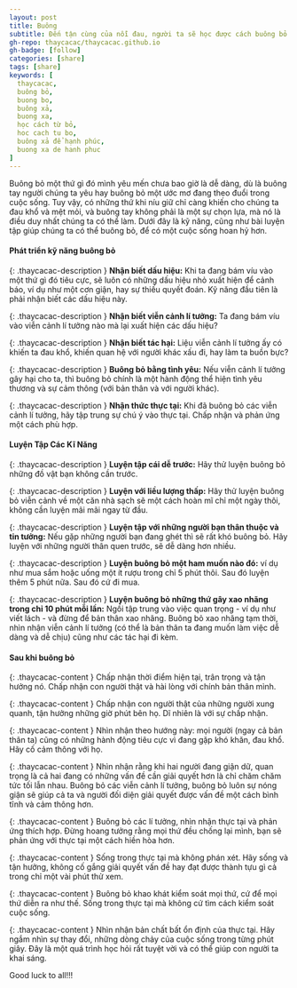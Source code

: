 ```yaml
---
layout: post
title: Buông
subtitle: Đến tận cùng của nỗi đau, người ta sẽ học được cách buông bỏ...
gh-repo: thaycacac/thaycacac.github.io
gh-badge: [follow]
categories: [share]
tags: [share]
keywords: [
  thaycacac,
  buông bỏ,
  buong bo,
  buông xả,
  buong xa,
  học cách từ bỏ,
  hoc cach tu bo,
  buông xả để hạnh phúc,
  buong xa de hanh phuc
]
---
```


Buông bỏ một thứ gì đó mình yêu mến chưa bao giờ là dễ dàng, dù là buông tay người chúng ta yêu hay buông bỏ một ước mơ đang theo đuổi trong cuộc sống. Tuy vậy, có những thứ khi níu giữ chỉ càng khiến cho chúng ta đau khổ và mệt mỏi, và buông tay không phải là một sự chọn lựa, mà nó là điều duy nhất chúng ta có thể làm. Dưới đây là kỹ năng, cũng như bài luyện tập giúp chúng ta có thể buông bỏ, để có một cuộc sống hoan hỷ hơn.

#### Phát triển kỹ năng buông bỏ

{: .thaycacac-description }
**Nhận biết dấu hiệu:** Khi ta đang bám víu vào một thứ gì đó tiêu cực, sẽ luôn có những dấu hiệu nhỏ xuất hiện để cảnh báo, ví dụ như một cơn giận, hay sự thiếu quyết đoán. Kỹ năng đầu tiên là phải nhận biết các dấu hiệu này.

{: .thaycacac-description }
**Nhận biết viễn cảnh lí tưởng:** Ta đang bám víu vào viễn cảnh lí tưởng nào mà lại xuất hiện các dấu hiệu?

{: .thaycacac-description }
**Nhận biết tác hại:** Liệu viễn cảnh lí tưởng ấy có khiến ta đau khổ, khiến quan hệ với người khác xấu đi, hay làm ta buồn bực?

{: .thaycacac-description }
**Buông bỏ bằng tình yêu:** Nếu viễn cảnh lí tưởng gây hại cho ta, thì buông bỏ chính là một hành động thể hiện tình yêu thương và sự cảm thông (với bản thân và với người khác).

{: .thaycacac-description }
**Nhận thức thực tại:** Khi đã buông bỏ các viễn cảnh lí tưởng, hãy tập trung sự chú ý vào thực tại. Chấp nhận và phản ứng một cách phù hợp.

#### Luyện Tập Các Kĩ Năng

{: .thaycacac-description }
**Luyện tập cái dễ trước:** Hãy thử luyện buông bỏ những đồ vật bạn không
cần trước.

{: .thaycacac-description }
**Luyện với liều lượng thấp:** Hãy thử luyện buông bỏ viễn cảnh về một căn
nhà sạch sẽ một cách hoàn mĩ chỉ một ngày thôi, không cần luyện mãi mãi
ngay từ đầu.

{: .thaycacac-description }
**Luyện tập với những người bạn thân thuộc và tin tưởng:** Nếu gặp những
người bạn đang ghét thì sẽ rất khó buông bỏ. Hãy luyện với những người
thân quen trước, sẽ dễ dàng hơn nhiều.

{: .thaycacac-description }
**Luyện buông bỏ một ham muốn nào đó:** ví dụ như mua sắm hoặc uống
một ít rượu trong chỉ 5 phút thôi. Sau đó luyện thêm 5 phút nữa. Sau đó cứ đi
mua.

{: .thaycacac-description }
**Luyện buông bỏ những thứ gây xao nhãng trong chỉ 10 phút mỗi lần:**
Ngồi tập trung vào việc quan trọng - ví dụ như viết lách - và đừng để bản
thân xao nhãng. Buông bỏ xao nhãng tạm thời, nhìn nhận viễn cảnh lí tưởng
(có thể là bản thân ta đang muốn làm việc dễ dàng và dễ chịu) cũng như các
tác hại đi kèm.

#### Sau khi buông bỏ

{: .thaycacac-content }
Chấp nhận thời điểm hiện tại, trân trọng và tận hưởng nó. Chấp nhận con người thật và hài lòng với chính bản thân mình.

{: .thaycacac-content }
Chấp nhận con người thật của những người xung quanh, tận hưởng
những giờ phút bên họ. Dĩ nhiên là với sự chấp nhận.

{: .thaycacac-content }
Nhìn nhận theo hướng này: mọi người (ngay cả bản thân ta) cũng có
những hành động tiêu cực vì đang gặp khó khăn, đau khổ. Hãy cố cảm thông
với họ.

{: .thaycacac-content }
Nhìn nhận rằng khi hai người đang giận dữ, quan trọng là cả hai đang có
những vấn đề cần giải quyết hơn là chỉ chăm chăm tức tối lẫn nhau. Buông
bỏ các viễn cảnh lí tưởng, buông bỏ luôn sự nóng giận sẽ giúp cả ta và người
đối diện giải quyết được vấn đề một cách bình tĩnh và cảm thông hơn.

{: .thaycacac-content }
Buông bỏ các lí tưởng, nhìn nhận thực tại và phản ứng thích hợp. Đừng
hoang tưởng rằng mọi thứ đều chống lại mình, bạn sẽ phản ứng với thực tại
một cách hiền hòa hơn.

{: .thaycacac-content }
Sống trong thực tại mà không phán xét. Hãy sống và tận hưởng, không
cố gắng giải quyết vấn đề hay đạt được thành tựu gì cả trong chỉ một vài
phút thử xem.

{: .thaycacac-content }
Buông bỏ khao khát kiểm soát mọi thứ, cứ để mọi thứ diễn ra như thế.
Sống trong thực tại mà không cứ tìm cách kiểm soát cuộc sống.

{: .thaycacac-content }
Nhìn nhận bản chất bất ổn định của thực tại. Hãy ngắm nhìn sự thay đổi,
những dòng chảy của cuộc sống trong từng phút giây. Đây là một quá trình
học hỏi rất tuyệt vời và có thể giúp con người ta khai sáng.

Good luck to all!!!
